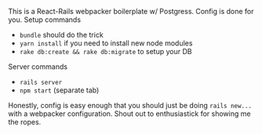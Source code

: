 This is a React-Rails webpacker boilerplate w/ Postgress. Config is done for you.
Setup commands
- `bundle` should do the trick
- `yarn install` if you need to install new node modules
- `rake db:create && rake db:migrate` to setup your DB

Server commands
- `rails server`
- `npm start` (separate tab)

Honestly, config is easy enough that you should just be doing `rails new...` with a webpacker configuration.
Shout out to enthusiastick for showing me the ropes.
